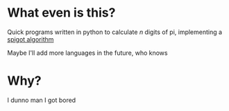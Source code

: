 # What even is this?

Quick programs written in python to calculate *n* digits of pi, implementing a [spigot algorithm](https://en.wikipedia.org/wiki/Spigot_algorithm)

Maybe I'll add more languages in the future, who knows
# Why?

I dunno man I got bored